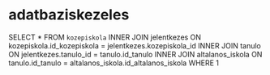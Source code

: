 # adatbaziskezeles



SELECT
    *
FROM
    `kozepiskola`
    INNER JOIN jelentkezes ON kozepiskola.id_kozepiskola = jelentkezes.kozepiskola_id
    INNER JOIN tanulo ON jelentkezes.tanulo_id = tanulo.id_tanulo
   INNER JOIN altalanos_iskola ON tanulo.id_tanulo = altalanos_iskola.id_altalanos_iskola
WHERE
    1
